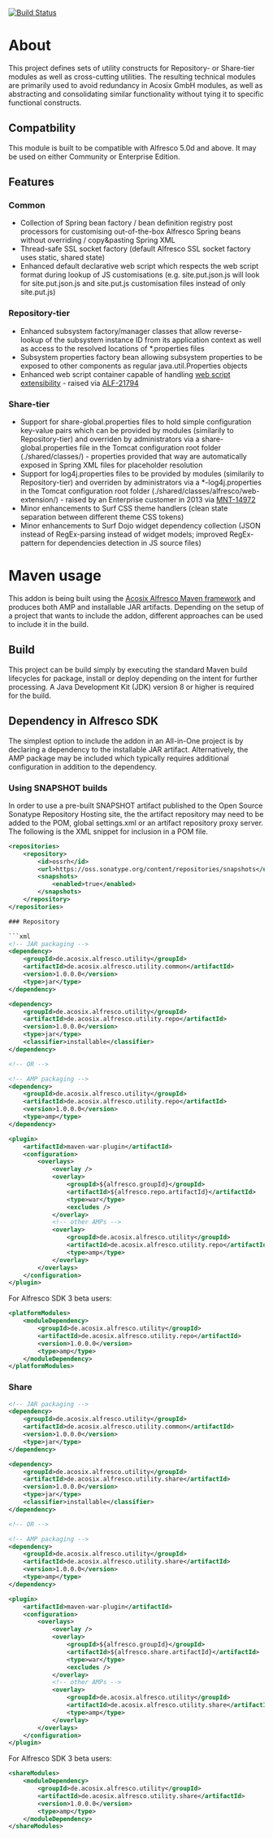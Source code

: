 [![Build Status](https://travis-ci.org/Acosix/alfresco-utility.svg?branch=master)](https://travis-ci.org/Acosix/alfresco-utility)

# About
This project defines sets of utility constructs for Repository- or Share-tier modules as well as cross-cutting utilities. The resulting technical modules are primarily used to avoid redundancy in Acosix GmbH modules, as well as abstracting and consolidating similar functionality without tying it to specific functional constructs.

## Compatbility

This module is built to be compatible with Alfresco 5.0d and above. It may be used on either Community or Enterprise Edition.

## Features

### Common
- Collection of Spring bean factory / bean definition registry post processors for customising out-of-the-box Alfresco Spring beans without overriding / copy&pasting Spring XML
- Thread-safe SSL socket factory (default Alfresco SSL socket factory uses static, shared state)
- Enhanced default declarative web script which respects the web script format during lookup of JS customisations (e.g. site.put.json.js will look for site.put.json.js and site.put.js customisation files instead of only site.put.js) 

### Repository-tier
- Enhanced subsystem factory/manager classes that allow reverse-lookup of the subsystem instance ID from its application context as well as access to the resolved locations of *.properties files
- Subsystem properties factory bean allowing subsystem properties to be exposed to other components as regular java.util.Properties objects
- Enhanced web script container capable of handling [web script extensibility](https://www.alfresco.com/blogs/developer/2012/05/23/webscript-extensibility-on-the-alfresco-repository/) - raised via [ALF-21794](https://issues.alfresco.com/jira/browse/ALF-21794)

### Share-tier
- Support for share-global.properties files to hold simple configuration key-value pairs which can be provided by modules (similarily to Repository-tier) and overriden by administrators via a share-global.properties file in the Tomcat configuration root folder (./shared/classes/) - properties provided that way are automatically exposed in Spring XML files for placeholder resolution
- Support for log4j.properties files to be provided by modules (similarily to Repository-tier) and overriden by administrators via a *-log4j.properties in the Tomcat configuration root folder (./shared/classes/alfresco/web-extension/) - raised by an Enterprise customer in 2013 via [MNT-14972](https://issues.alfresco.com/jira/browse/MNT-14972)
- Minor enhancements to Surf CSS theme handlers (clean state separation between different theme CSS tokens)
- Minor enhancements to Surf Dojo widget dependency collection (JSON instead of RegEx-parsing instead of widget models; improved RegEx-pattern for dependencies detection in JS source files)

# Maven usage

This addon is being built using the [Acosix Alfresco Maven framework](https://github.com/Acosix/alfresco-maven) and produces both AMP and installable JAR artifacts. Depending on the setup of a project that wants to include the addon, different approaches can be used to include it in the build.

## Build

This project can be build simply by executing the standard Maven build lifecycles for package, install or deploy depending on the intent for further processing. A Java Development Kit (JDK) version 8 or higher is required for the build.

## Dependency in Alfresco SDK

The simplest option to include the addon in an All-in-One project is by declaring a dependency to the installable JAR artifact. Alternatively, the AMP package may be included which typically requires additional configuration in addition to the dependency.

### Using SNAPSHOT builds

In order to use a pre-built SNAPSHOT artifact published to the Open Source Sonatype Repository Hosting site, the the artifact repository may need to be added to the POM, global settings.xml or an artifact repository proxy server. The following is the XML snippet for inclusion in a POM file.

```xml
<repositories>
    <repository>
        <id>ossrh</id>
        <url>https://oss.sonatype.org/content/repositories/snapshots</url>
        <snapshots>
            <enabled>true</enabled>
        </snapshots>
    </repository>
</repositories>

### Repository

```xml
<!-- JAR packaging -->
<dependency>
    <groupId>de.acosix.alfresco.utility</groupId>
    <artifactId>de.acosix.alfresco.utility.common</artifactId>
    <version>1.0.0.0</version>
    <type>jar</type>
</dependency>

<dependency>
    <groupId>de.acosix.alfresco.utility</groupId>
    <artifactId>de.acosix.alfresco.utility.repo</artifactId>
    <version>1.0.0.0</version>
    <type>jar</type>
    <classifier>installable</classifier>
</dependency>

<!-- OR -->

<!-- AMP packaging -->
<dependency>
    <groupId>de.acosix.alfresco.utility</groupId>
    <artifactId>de.acosix.alfresco.utility.repo</artifactId>
    <version>1.0.0.0</version>
    <type>amp</type>
</dependency>

<plugin>
    <artifactId>maven-war-plugin</artifactId>
    <configuration>
        <overlays>
            <overlay />
            <overlay>
                <groupId>${alfresco.groupId}</groupId>
                <artifactId>${alfresco.repo.artifactId}</artifactId>
                <type>war</type>
                <excludes />
            </overlay>
            <!-- other AMPs -->
            <overlay>
                <groupId>de.acosix.alfresco.utility</groupId>
                <artifactId>de.acosix.alfresco.utility.repo</artifactId>
                <type>amp</type>
            </overlay>
        </overlays>
    </configuration>
</plugin>
```

For Alfresco SDK 3 beta users:

```xml
<platformModules>
    <moduleDependency>
        <groupId>de.acosix.alfresco.utility</groupId>
        <artifactId>de.acosix.alfresco.utility.repo</artifactId>
        <version>1.0.0.0</version>
        <type>amp</type>
    </moduleDependency>
</platformModules>
```

### Share

```xml
<!-- JAR packaging -->
<dependency>
    <groupId>de.acosix.alfresco.utility</groupId>
    <artifactId>de.acosix.alfresco.utility.common</artifactId>
    <version>1.0.0.0</version>
    <type>jar</type>
</dependency>

<dependency>
    <groupId>de.acosix.alfresco.utility</groupId>
    <artifactId>de.acosix.alfresco.utility.share</artifactId>
    <version>1.0.0.0</version>
    <type>jar</type>
    <classifier>installable</classifier>
</dependency>

<!-- OR -->

<!-- AMP packaging -->
<dependency>
    <groupId>de.acosix.alfresco.utility</groupId>
    <artifactId>de.acosix.alfresco.utility.share</artifactId>
    <version>1.0.0.0</version>
    <type>amp</type>
</dependency>

<plugin>
    <artifactId>maven-war-plugin</artifactId>
    <configuration>
        <overlays>
            <overlay />
            <overlay>
                <groupId>${alfresco.groupId}</groupId>
                <artifactId>${alfresco.share.artifactId}</artifactId>
                <type>war</type>
                <excludes />
            </overlay>
            <!-- other AMPs -->
            <overlay>
                <groupId>de.acosix.alfresco.utility</groupId>
                <artifactId>de.acosix.alfresco.utility.share</artifactId>
                <type>amp</type>
            </overlay>
        </overlays>
    </configuration>
</plugin>
```

For Alfresco SDK 3 beta users:

```xml
<shareModules>
    <moduleDependency>
        <groupId>de.acosix.alfresco.utility</groupId>
        <artifactId>de.acosix.alfresco.utility.share</artifactId>
        <version>1.0.0.0</version>
        <type>amp</type>
    </moduleDependency>
</shareModules>
```